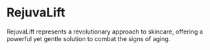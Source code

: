 # RejuvaLift
RejuvaLift represents a revolutionary approach to skincare, offering a powerful yet gentle solution to combat the signs of aging.

